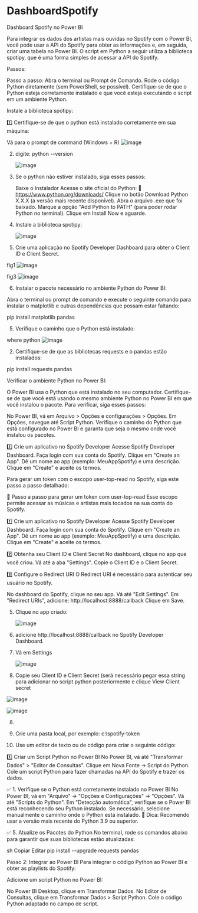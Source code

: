# DashboardSpotify
Dashboard Spotify no Power BI 

Para integrar os dados dos artistas mais ouvidas no Spotify com o Power BI, você pode usar a API do Spotify para obter as informações e, em seguida, criar uma tabela no Power BI. O script em Python a seguir utiliza a biblioteca spotipy, que é uma forma simples de acessar a API do Spotify.

Passos:

Passo a passo:
Abra o terminal ou Prompt de Comando.
Rode o código Python diretamente (sem PowerShell, se possível).
Certifique-se de que o Python esteja corretamente instalado e que você esteja executando o script em um ambiente Python.


Instale a biblioteca spotipy:

1️⃣ Certifique-se de que o python está instalado corretamente em sua máquina:

Vá para o prompt de command (Windows + R)
   ![image](https://github.com/user-attachments/assets/82c72a48-f969-4f1d-9d1a-a7c13545b63d)


2. digite: python --version

   ![image](https://github.com/user-attachments/assets/75110f6e-c0f6-423e-8faf-e28f09aab68a)


3. Se o python não estiver instalado, siga esses passos:

   Baixe o Instalador
      Acesse o site oficial do Python:
         🔗 https://www.python.org/downloads/
   Clique no botão Download Python X.X.X (a versão mais recente disponível).
   Abra o arquivo .exe que foi baixado.
   Marque a opção "Add Python to PATH" (para poder rodar Python no terminal).
   Clique em Install Now e aguarde.

4. Instale a biblioteca spotipy:

   ![image](https://github.com/user-attachments/assets/bd23d354-e75a-46e0-bf94-a04702143ec1)

5. Crie uma aplicação no Spotify Developer Dashboard para obter o Client ID e Client Secret.

fig1
![image](https://github.com/user-attachments/assets/9d8fc2f5-bec3-4f40-9aa5-4c6ea77eedde)

fig3
![image](https://github.com/user-attachments/assets/1fa3bc82-3348-4aa7-8485-153847880a48)


6. Instalar o pacote necessário no ambiente Python do Power BI:

Abra o terminal ou prompt de comando e execute o seguinte comando para instalar o matplotlib e outras dependências que possam estar faltando:

pip install matplotlib pandas

5. Verifique o caminho que o Python está instalado:

where python
![image](https://github.com/user-attachments/assets/b0d65726-5e2e-4407-962f-867db9a76d47)

2. Certifique-se de que as bibliotecas requests e o pandas estão instalados:

pip install requests pandas


Verificar o ambiente Python no Power BI:

O Power BI usa o Python que está instalado no seu computador. Certifique-se de que você está usando o mesmo ambiente Python no Power BI em que você instalou o pacote. Para verificar, siga esses passos:

No Power BI, vá em Arquivo > Opções e configurações > Opções.
Em Opções, navegue até Script Python.
Verifique o caminho do Python que está configurado no Power BI e garanta que seja o mesmo onde você instalou os pacotes.


1️⃣ Crie um aplicativo no Spotify Developer
Acesse Spotify Developer Dashboard.
Faça login com sua conta do Spotify.
Clique em "Create an App".
Dê um nome ao app (exemplo: MeuAppSpotify) e uma descrição.
Clique em "Create" e aceite os termos.


Para gerar um token com o escopo user-top-read no Spotify, siga este passo a passo detalhado:

🚀 Passo a passo para gerar um token com user-top-read
Esse escopo permite acessar as músicas e artistas mais tocados na sua conta do Spotify.

1️⃣ Crie um aplicativo no Spotify Developer
Acesse Spotify Developer Dashboard.
Faça login com sua conta do Spotify.
Clique em "Create an App".
Dê um nome ao app (exemplo: MeuAppSpotify) e uma descrição.
Clique em "Create" e aceite os termos.


2️⃣ Obtenha seu Client ID e Client Secret
No dashboard, clique no app que você criou.
Vá até a aba "Settings".
Copie o Client ID e o Client Secret.

3️⃣ Configure o Redirect URI
O Redirect URI é necessário para autenticar seu usuário no Spotify.

No dashboard do Spotify, clique no seu app.
Vá até "Edit Settings".
Em "Redirect URIs", adicione:
http://localhost:8888/callback
Clique em Save.


5. Clique no app criado:

   ![image](https://github.com/user-attachments/assets/0276c100-34c3-4411-9919-3d38d1346930)

6. adicione http://localhost:8888/callback no Spotify Developer Dashboard.
   
7. Vá em Settings

   ![image](https://github.com/user-attachments/assets/61e27e2b-82c1-4945-9d50-494a8f798a22)

8. Copie seu Client ID e Client Secret (será necessário pegar essa string para adicionar no script python posteriormente e clique View Client secret

![image](https://github.com/user-attachments/assets/6115bee0-c8ae-4bb1-9b84-3df0600901e4)

![image](https://github.com/user-attachments/assets/4132a9d7-c128-4cf7-84f1-b61225237fda)

8. 


4. Crie uma pasta local, por exemplo:
     c:\spotify-token

5. Use um editor de texto ou de código para criar o seguinte código:


1️⃣ Criar um Script Python no Power BI
No Power BI, vá até "Transformar Dados" > "Editor de Consultas".
Clique em Nova Fonte → Script do Python.
Cole um script Python para fazer chamadas na API do Spotify e trazer os dados.


✅ 1. Verifique se o Python está corretamente instalado no Power BI
No Power BI, vá em "Arquivo" → "Opções e Configurações" → "Opções".
Vá até "Scripts do Python".
Em "Detecção automática", verifique se o Power BI está reconhecendo seu Python instalado.
Se necessário, selecione manualmente o caminho onde o Python está instalado.
🔹 Dica: Recomendo usar a versão mais recente do Python 3.9 ou superior.


✅ 5. Atualize os Pacotes do Python
No terminal, rode os comandos abaixo para garantir que suas bibliotecas estão atualizadas:

sh
Copiar
Editar
pip install --upgrade requests pandas


Passo 2: Integrar ao Power BI
Para integrar o código Python ao Power BI e obter as playlists do Spotify:

Adicione um script Python no Power BI:

No Power BI Desktop, clique em Transformar Dados.
No Editor de Consultas, clique em Transformar Dados > Script Python.
Cole o código Python adaptado no campo de script.

















